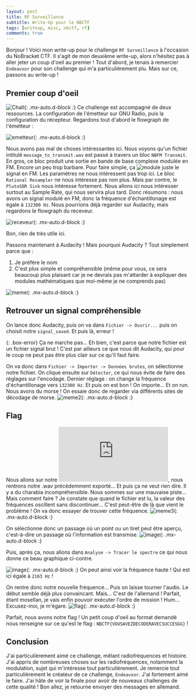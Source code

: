 ```yaml
---
layout: post
title: RF Surveillance
subtitle: Write-Up pour le NBCTF
tags: [writeup, misc, nbctf, rf]
comments: true
---
```

Bonjour ! Voici mon write-up pour le challenge `RF Surveillance` à l'occasion du NoBracket CTF. Il s'agit de mon deuxième write-up, alors n'hésitez pas à aller jeter un coup d'oeil au premier !
Tout d'abord, je tenais à remercier `Endeavxor` pour son challenge qui m'a particulièrement plu. Mais sur ce, passons au write-up ! 

## Premier coup d'oeil
![Chall](https://cdn.discordapp.com/attachments/822188888297963560/1175095822724108419/Capture_decran_28.png?ex=6569fc44&is=65578744&hm=495b544beb01cdd37c9cb371abca46257800538154b9117ad3df6f1d922e37d1&){: .mx-auto.d-block :}
Ce challenge est accompagné de deux ressources. La configuration de l'émetteur sur GNU Radio, puis la configuration du récepteur.
Regardons tout d'abord le flowgraph de l'émetteur :

![emetteur](https://cdn.discordapp.com/attachments/822188888297963560/1175096364762419210/EMISSION_GNU_Radio.png?ex=6569fcc5&is=655787c5&hm=84cf46f5e25c3b6fab9ece1495dfd034c963865cde6b30cbb40824902a12b530&){: .mx-auto.d-block :}

Nous avons pas mal de choses intéressantes ici. Nous voyons qu'un fichier intitulé `message_to_transmit.wav` est passé à travers un bloc `NBFM Transmit`. En gros, ce bloc produit une sortie en bande de base complexe modulée en FM. Encore un peu trop barbare. Pour faire simple, ça ![module](https://fr.wikipedia.org/wiki/Modulation_du_signal) juste le signal en FM. Les paramètres ne nous intéressent pas trop ici.
Le bloc `Rational Resampler` ne nous intéresse pas non plus. Mais par contre, le `PlutoSDR Sink` nous intéresse fortement. Nous allons ici nous intéresser surtout au Sample Rate, qui nous servira plus tard.
Donc résumons : nous avons un signal modulé en FM, donc la fréquence d'échantillonage est égale à `132300 Hz`. Nous pourrions déjà regarder sur Audacity, mais regardons le flowgraph du receveur.

![receveur](https://cdn.discordapp.com/attachments/822188888297963560/1175096365303468092/RECEPTION_GNU_Radio.png?ex=6569fcc5&is=655787c5&hm=5e3dabd33f11240002894450c68d9932d231978437f8f847087e76562bed5c26&){: .mx-auto.d-block :}

Bon, rien de très utile ici.

Passons maintenant à Audacity ! Mais pourquoi Audacity ? Tout simplement parce que :
1. Je préfère le nom
2. C'est plus simple et compréhensible (même pour vous, ce sera beaucoup plus plaisant car je ne devrais pas m'attarder à expliquer des modules mathématiques que moi-même je ne comprends pas)


![meme](https://cdn.discordapp.com/attachments/822188888297963560/1175101705495523328/86e0w3.gif?ex=656a01be&is=65578cbe&hm=861e8d44c9d92a70e7c2955d17672f32632ad909a1379d37b1b9553c1aaeda42&){: .mx-auto.d-block :}

## Retrouver un signal compréhensible
On lance donc Audacity, puis on va dans `Fichier -> Ouvrir...` puis on choisit notre `signal_saved`. Et puis là, erreur !

{: .box-error}
Ça ne marche pas... Eh bien, c'est parce que notre fichier est un fichier signal brut ! C'est par ailleurs ce que nous dit Audacity, qui pour le coup ne peut pas être plus clair sur ce qu'il faut faire.

On va donc dans `Fichier -> Importer -> Données brutes`, on sélectionne notre fichier. On clique ensuite sur `Détecter`, ce qui nous évite de faire des réglages sur l'encodage. Dernier réglage : on change la fréquence d'échantillonage vers `132300 Hz`. Et puis on est bon !
On importe... Et on run. Nous avons du morse ! On essaie donc de regarder via différents sites de décodage de morse.
![meme2](https://cdn.discordapp.com/attachments/822188888297963560/1175113834877427732/86e8wf.jpg?ex=656a0d0a&is=6557980a&hm=4334dea6946625cbd8b221d7b4d20923af214fd8de14497f47c54461fb48b3d2&){: .mx-auto.d-block :}

## Flag
Nous allons sur notre ![site](https://morsecode.world/international/decoder/audio-decoder-adaptive.html), nous rentrons notre .wav précédemment exporté... Et puis ça ne veut rien dire. Il y a du charabia incompréhensible. Nous sommes sur une mauvaise piste... Mais comment faire ? Je constate que quand le fichier est lu, la valeur des fréquences oscillent sans discontinuer... C'est peut-être de là que vient le problème ! On va donc essayer de trouver cette fréquence.
![meme3](https://i.imgflip.com/86eadb.jpg){: .mx-auto.d-block :}

On sélectionne donc un passage où un point ou un tiret peut être aperçu, c'est-à-dire un passage où l'information est transmise.
![image](https://cdn.discordapp.com/attachments/822188888297963560/1175114607413694494/Capture_decran_30.png?ex=656a0dc2&is=655798c2&hm=8e5653aedd1e493a6a15c1a501d774e2178f4192a8687ac972098987da2711f6&){: .mx-auto.d-block :}

Puis, après ça, nous allons dans `Analyse -> Tracer le spectre` ce qui nous donne ce beau graphique ci-contre.

![image](https://cdn.discordapp.com/attachments/822188888297963560/1175114608177053778/Capture_decran_31.png?ex=656a0dc3&is=655798c3&hm=dceaa6aa3dbe813ed2ee2b197ce6a3c43a656415a7e91fb12bbeaf5bc079f86d&){: .mx-auto.d-block :}
On peut ainsi voir la fréquence haute ! Qui est ici égale à `2163 Hz` !

On rentre donc notre nouvelle fréquence... Puis on laisse tourner l'audio. Le début semble déjà plus convaincant. Mais... C'est de l'allemand ! Parfait, étant mosellan, je vais enfin pouvoir exécuter l'ordre de mission ! Hum... Excusez-moi, je m'égare.
![flag](https://cdn.discordapp.com/attachments/822188888297963560/1175117284595998852/Capture_decran_32.png?ex=656a1041&is=65579b41&hm=b5cd14f13cabc4f93f2ca5801fd90529b32c2ab63e768550d375c43e74d1f95d&){: .mx-auto.d-block :}

Parfait, nous avons notre flag ! Un petit coup d'oeil au format demandé nous renseigne sur ce qu'est le flag : `NBCTF{VOUSAVEZDECODERAVECSUCCESGG}` !

## Conclusion

J'ai particulièrement aimé ce challenge, mêlant radiofréquences et histoire. J'ai appris de nombreuses choses sur les radiofréquences, notamment la modulation, sujet qui m'intéresse tout particulièrement. Je remercie tout particulièrement le créateur de ce challenge, `Endeavxor`. J'ai fortement aimé le faire. J'ai hâte de voir la finale pour avoir de nouveaux challenges de cette qualité ! Bon allez, je retourne envoyer des messages en allemand.
